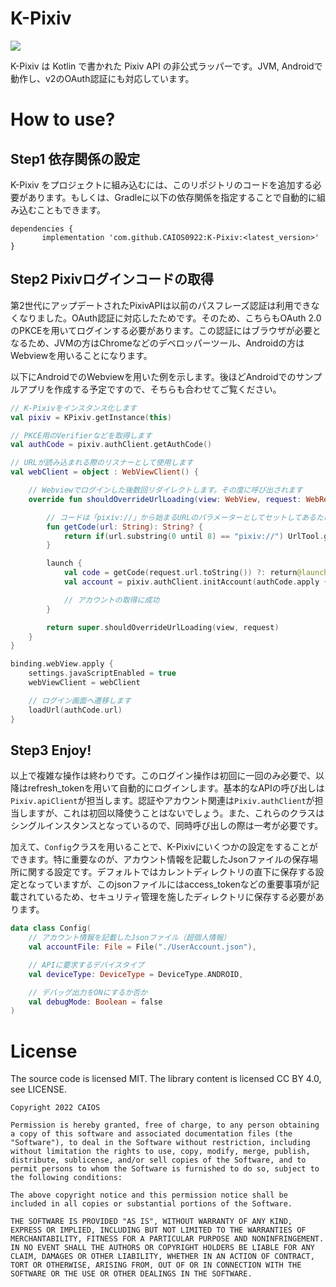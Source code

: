 # K-Pixiv

[![](https://jitpack.io/v/CAIOS0922/K-Pixiv.svg)](https://jitpack.io/#CAIOS0922/K-Pixiv)

<p>K-Pixiv は Kotlin で書かれた Pixiv API の非公式ラッパーです。JVM, Androidで動作し、v2のOAuth認証にも対応しています。</p>

# How to use? 
## Step1 依存関係の設定

<p>K-Pixiv をプロジェクトに組み込むには、このリポジトリのコードを追加する必要があります。もしくは、Gradleに以下の依存関係を指定することで自動的に組み込むこともできます。</p>

```Gradle
dependencies {
       implementation 'com.github.CAIOS0922:K-Pixiv:<latest_version>'
}
```

## Step2 Pixivログインコードの取得
<p>第2世代にアップデートされたPixivAPIは以前のパスフレーズ認証は利用できなくなりました。OAuth認証に対応したためです。そのため、こちらもOAuth 2.0のPKCEを用いてログインする必要があります。この認証にはブラウザが必要となるため、JVMの方はChromeなどのデベロッパーツール、Androidの方はWebviewを用いることになります。</p>

<p>以下にAndroidでのWebviewを用いた例を示します。後ほどAndroidでのサンプルアプリを作成する予定ですので、そちらも合わせてご覧ください。</p>

```Kotlin
// K-Pixivをインスタンス化します
val pixiv = KPixiv.getInstance(this)

// PKCE用のVerifierなどを取得します
val authCode = pixiv.authClient.getAuthCode()

// URLが読み込まれる際のリスナーとして使用します
val webClient = object : WebViewClient() {

    // Webviewでログインした後数回リダイレクトします。その度に呼び出されます
    override fun shouldOverrideUrlLoading(view: WebView, request: WebResourceRequest): Boolean {

        // コードは「pixiv://」から始まるURLのパラメーターとしてセットしてあるため、それを取得します
        fun getCode(url: String): String? {
            return if(url.substring(0 until 8) == "pixiv://") UrlTool.getParameter(url)["code"] else null
        }

        launch {
            val code = getCode(request.url.toString()) ?: return@launch
            val account = pixiv.authClient.initAccount(authCode.apply { this.code = code })

            // アカウントの取得に成功
        }

        return super.shouldOverrideUrlLoading(view, request)
    }
}

binding.webView.apply {
    settings.javaScriptEnabled = true
    webViewClient = webClient

    // ログイン画面へ遷移します
    loadUrl(authCode.url)
}
```

## Step3 Enjoy!
<p>以上で複雑な操作は終わりです。このログイン操作は初回に一回のみ必要で、以降はrefresh_tokenを用いて自動的にログインします。基本的なAPIの呼び出しは<code>Pixiv.apiClient</code>が担当します。認証やアカウント関連は<code>Pixiv.authClient</code>が担当しますが、これは初回以降使うことはないでしょう。また、これらのクラスはシングルインスタンスとなっているので、同時呼び出しの際は一考が必要です。</p>

<p>加えて、<code>Config</code>クラスを用いることで、K-Pixivにいくつかの設定をすることができます。特に重要なのが、アカウント情報を記載したJsonファイルの保存場所に関する設定です。デフォルトではカレントディレクトリの直下に保存する設定となっていますが、このjsonファイルにはaccess_tokenなどの重要事項が記載されているため、セキュリティ管理を施したディレクトリに保存する必要があります。</P>

```Kotlin
data class Config(
    // アカウント情報を記載したJsonファイル（超個人情報）
    val accountFile: File = File("./UserAccount.json"),

    // APIに要求するデバイスタイプ
    val deviceType: DeviceType = DeviceType.ANDROID,

    // デバッグ出力をONにするか否か
    val debugMode: Boolean = false
)
```

# License

<p>The source code is licensed MIT. The library content is licensed CC BY 4.0, see LICENSE.</p>

```
Copyright 2022 CAIOS

Permission is hereby granted, free of charge, to any person obtaining a copy of this software and associated documentation files (the "Software"), to deal in the Software without restriction, including without limitation the rights to use, copy, modify, merge, publish, distribute, sublicense, and/or sell copies of the Software, and to permit persons to whom the Software is furnished to do so, subject to the following conditions:

The above copyright notice and this permission notice shall be included in all copies or substantial portions of the Software.

THE SOFTWARE IS PROVIDED "AS IS", WITHOUT WARRANTY OF ANY KIND, EXPRESS OR IMPLIED, INCLUDING BUT NOT LIMITED TO THE WARRANTIES OF MERCHANTABILITY, FITNESS FOR A PARTICULAR PURPOSE AND NONINFRINGEMENT. IN NO EVENT SHALL THE AUTHORS OR COPYRIGHT HOLDERS BE LIABLE FOR ANY CLAIM, DAMAGES OR OTHER LIABILITY, WHETHER IN AN ACTION OF CONTRACT, TORT OR OTHERWISE, ARISING FROM, OUT OF OR IN CONNECTION WITH THE SOFTWARE OR THE USE OR OTHER DEALINGS IN THE SOFTWARE.
```
